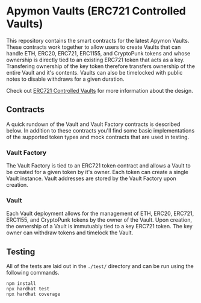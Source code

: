# Apymon Vaults (ERC721 Controlled Vaults)

This repository contains the smart contracts for the latest Apymon Vaults. These contracts work together to allow users to create Vaults that can handle ETH, ERC20, ERC721, ERC1155, and CryptoPunk tokens and whose ownership is directly tied to an existing ERC721 token that acts as a key. Transfering ownership of the key token therefore transfers ownership of the entire Vault and it's contents. Vaults can also be timelocked with public notes to disable withdraws for a given duration.

Check out [ERC721 Controlled Vaults](./docs/ERC721_Controlled_Vaults.pdf) for more information about the design.

## Contracts
A quick rundown of the Vault and Vault Factory contracts is described below. In addition to these contracts you'll find some basic implementations of the supported token types and mock contracts that are used in testing.
### Vault Factory
The Vault Factory is tied to an ERC721 token contract and allows a Vault to be created for a given token by it's owner. Each token can create a single Vault instance. Vault addresses are stored by the Vault Factory upon creation.
### Vault
Each Vault deployment allows for the management of ETH, ERC20, ERC721, ERC1155, and CryptoPunk tokens by the owner of the Vault. Upon creation, the ownership of a Vault is immutuably tied to a key ERC721 token. The key owner can withdraw tokens and timelock the Vault.

## Testing
All of the tests are laid out in the `./test/` directory and can be run using the following commands.
```shell
npm install
npx hardhat test
npx hardhat coverage
```
